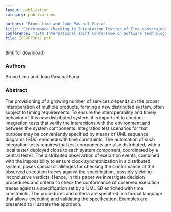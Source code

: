 ```yaml
---
layout: publication
category: publications

authors: "Bruno Lima and João Pascoal Faria"
title: "Conformance Checking in Integration Testing of Time-constrained Distributed Systems based on UML Sequence Diagrams"
conference: "12th International Joint Conference on Software Technologies (ICSOFT) 2017"
file: ICSOFT2017.pdf
---
```


<a href="http://www.scitepress.org/"><i class="icon-pdf"></i> (link for download)</a>

### Authors

Bruno Lima and João Pascoal Faria

### Abstract

The provisioning of a growing number of services depends on the proper interoperation of multiple products, forming a new distributed system, often subject to timing requirements. To ensure the interoperability and timely behavior of this new distributed system, it is important to conduct integration tests that verify the interactions with the environment and between the system components. Integration test scenarios for that purpose may be conveniently specified by means of UML sequence diagrams (SDs) enriched with time constraints. The automation of such integration tests requires that test components are also distributed, with a local tester deployed close to each system component, coordinated by a central tester. The distributed observation of execution events, combined with the impossibility to ensure clock synchronization in a distributed system, poses special challenges for checking the conformance of the observed execution traces against the specification, possibly yielding inconclusive verdicts. Hence, in this paper we investigate decision procedures and criteria to check the conformance of observed execution traces against a specification set by a UML SD enriched with time constraints. The procedures and criteria are specified in a formal language that allows executing and validating the specification. Examples are presented to illustrate the approach.

